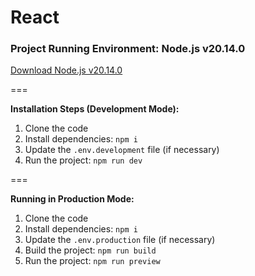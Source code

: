 # React

### Project Running Environment: Node.js v20.14.0

[Download Node.js v20.14.0](https://nodejs.org/download/release/v20.14.0/)

===

**Installation Steps (Development Mode):**

1. Clone the code
2. Install dependencies: `npm i`
3. Update the `.env.development` file (if necessary)
4. Run the project: `npm run dev`

===

**Running in Production Mode:**

1. Clone the code
2. Install dependencies: `npm i`
3. Update the `.env.production` file (if necessary)
4. Build the project: `npm run build`
5. Run the project: `npm run preview`
